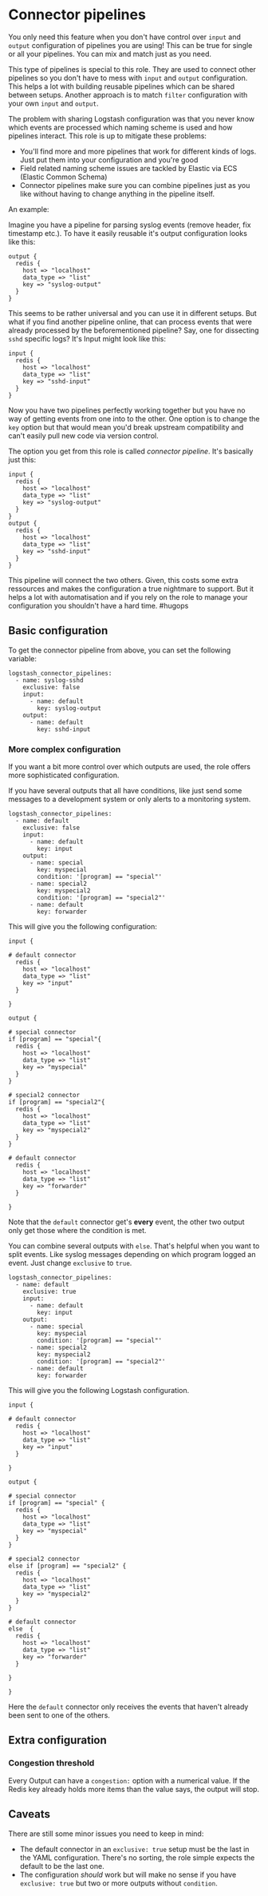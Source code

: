 # Connector pipelines #

You only need this feature when you don't have control over `input` and `output` configuration of pipelines you are using! This can be true for single or all your pipelines. You can mix and match just as you need.

This type of pipelines is special to this role. They are used to connect other pipelines so you don't have to mess with `input` and `output` configuration. This helps a lot with building reusable pipelines which can be shared between setups. Another approach is to match `filter` configuration with your own `input` and `output`.

The problem with sharing Logstash configuration was that you never know which events are processed which naming scheme is used and how pipelines interact. This role is up to mitigate these problems:

* You'll find more and more pipelines that work for different kinds of logs. Just put them into your configuration and you're good
* Field related naming scheme issues are tackled by Elastic via ECS (Elastic Common Schema)
* Connector pipelines make sure you can combine pipelines just as you like without having to change anything in the pipeline itself.

An example:

Imagine you have a pipeline for parsing syslog events (remove header, fix timestamp etc.). To have it easily reusable it's output configuration looks like this:

```
output {
  redis {
    host => "localhost"
    data_type => "list"
    key => "syslog-output"
  }
}
```

This seems to be rather universal and you can use it in different setups. But what if you find another pipeline online, that can process events that were already processed by the beforementioned pipeline? Say, one for dissecting `sshd` specific logs? It's Input might look like this:

```
input {
  redis {
    host => "localhost"
    data_type => "list"
    key => "sshd-input"
  }
}
```

Now you have two pipelines perfectly working together but you have no way of getting events from one into to the other. One option is to change the `key` option but that would mean you'd break upstream compatibility and can't easily pull new code via version control.

The option you get from this role is called *connector pipeline*. It's basically just this:

```
input {
  redis {
    host => "localhost"
    data_type => "list"
    key => "syslog-output"
  }
}
output {
  redis {
    host => "localhost"
    data_type => "list"
    key => "sshd-input"
  }
}
```

This pipeline will connect the two others. Given, this costs some extra ressources and makes the configuration a true nightmare to support. But it helps a lot with automatisation and if you rely on the role to manage your configuration you shouldn't have a hard time. #hugops

## Basic configuration ##

To get the connector pipeline from above, you can set the following variable:

```
logstash_connector_pipelines:
  - name: syslog-sshd
    exclusive: false
    input:
      - name: default
        key: syslog-output
    output:
      - name: default
        key: sshd-input
```

### More complex configuration ###

If you want a bit more control over which outputs are used, the role offers more sophisticated configuration.

If you have several outputs that all have conditions, like just send some messages to a development system or only alerts to a monitoring system.

```
logstash_connector_pipelines:
  - name: default
    exclusive: false
    input:
      - name: default
        key: input
    output:
      - name: special
        key: myspecial
        condition: '[program] == "special"'
      - name: special2
        key: myspecial2
        condition: '[program] == "special2"'
      - name: default
        key: forwarder
```

This will give you the following configuration:

```
input {

# default connector
  redis {
    host => "localhost"
    data_type => "list"
    key => "input"
  }

}

output {

# special connector
if [program] == "special"{
  redis {
    host => "localhost"
    data_type => "list"
    key => "myspecial"
  }
}

# special2 connector
if [program] == "special2"{
  redis {
    host => "localhost"
    data_type => "list"
    key => "myspecial2"
  }
}

# default connector
  redis {
    host => "localhost"
    data_type => "list"
    key => "forwarder"
  }

}
```

Note that the `default` connector get's **every** event, the other two output only get those where the condition is met.

You can combine several outputs with `else`. That's helpful when you want to split events. Like syslog messages depending on which program logged an event. Just change `exclusive` to `true`.

```
logstash_connector_pipelines:
  - name: default
    exclusive: true
    input:
      - name: default
        key: input
    output:
      - name: special
        key: myspecial
        condition: '[program] == "special"'
      - name: special2
        key: myspecial2
        condition: '[program] == "special2"'
      - name: default
        key: forwarder
```

This will give you the following Logstash configuration.

```
input {

# default connector
  redis {
    host => "localhost"
    data_type => "list"
    key => "input"
  }

}

output {

# special connector
if [program] == "special" {
  redis {
    host => "localhost"
    data_type => "list"
    key => "myspecial"
  }
}

# special2 connector
else if [program] == "special2" {
  redis {
    host => "localhost"
    data_type => "list"
    key => "myspecial2"
  }
}

# default connector
else  {
  redis {
    host => "localhost"
    data_type => "list"
    key => "forwarder"
  }

}

}
```

Here the `default` connector only receives the events that haven't already been sent to one of the others.

## Extra configuration ##

### Congestion threshold ###

Every Output can have a `congestion:` option with a numerical value. If the Redis key already holds more items than the value says, the output will stop.

## Caveats ##

There are still some minor issues you need to keep in mind:

* The default connector in an `exclusive: true` setup must be the last in the YAML configuration. There's no sorting, the role simple expects the default to be the last one.
* The configuration *should* work but will make no sense if you have `exclusive: true` but two or more outputs without `condition`.
